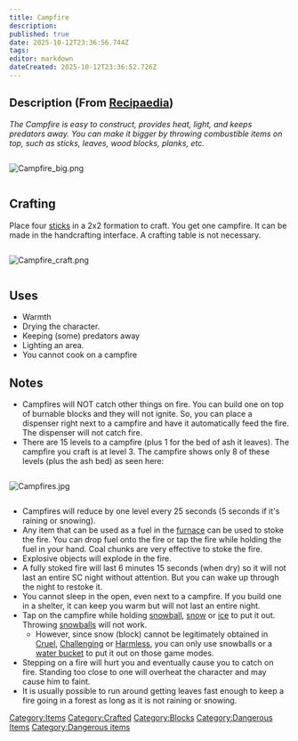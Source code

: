 ```yaml
---
title: Campfire
description: 
published: true
date: 2025-10-12T23:36:56.744Z
tags: 
editor: markdown
dateCreated: 2025-10-12T23:36:52.726Z
---
```


## <span style="font-size:20px;">Description (From [Recipaedia](.. "wikilink"))</span>

*The Campfire is easy to construct, provides heat, light, and keeps
predators away. You can make it bigger by throwing combustible items on
top, such as sticks, leaves, wood blocks, planks, etc.*

<div style="overflow:hidden">

![Campfire_big.png](Campfire_big.png "Campfire_big.png")

</div>

## Crafting

Place four [sticks](Stick "wikilink") in a 2x2 formation to craft. You
get one campfire. It can be made in the handcrafting interface. A
crafting table is not necessary. 

<div style="overflow:hidden">

![Campfire_craft.png](Campfire_craft.png "Campfire_craft.png")

</div>

## Uses

  - Warmth
  - Drying the character. 
  - Keeping (some) predators away
  - Lighting an area.
  - You cannot cook on a campfire

## Notes 

  - Campfires will NOT catch other things on fire. You can build one on
    top of burnable blocks and they will not ignite. So, you can place a
    dispenser right next to a campfire and have it automatically feed
    the fire. The dispenser will not catch fire.
  - There are 15 levels to a campfire (plus 1 for the bed of ash it
    leaves). The campfire you craft is at level 3. The campfire shows
    only 8 of these levels (plus the ash bed) as seen here:

<div style="overflow:hidden">

![Campfires.jpg](Campfires.jpg "Campfires.jpg")

</div>

  - Campfires will reduce by one level every 25 seconds (5 seconds if
    it's raining or snowing). 
  - Any item that can be used as a fuel in the
    [furnace](Furnace "wikilink") can be used to stoke the fire. You can
    drop fuel onto the fire or tap the fire while holding the fuel in
    your hand. Coal chunks are very effective to stoke the fire. 
  - Explosive objects will explode in the fire. 
  - A fully stoked fire will last 6 minutes 15 seconds (when dry) so it
    will not last an entire SC night without attention. But you can wake
    up through the night to restoke it.
  - You cannot sleep in the open, even next to a campfire. If you build
    one in a shelter, it can keep you warm but will not last an entire
    night.
  - Tap on the campfire while holding [snowball](snowball "wikilink"),
    [snow](../Terrain/Snow.md "wikilink") or [ice](../Terrain/Ice.md "wikilink") to put it out.
    Throwing [snowballs](Snowball "wikilink") will not work.
      - However, since snow (block) cannot be legitimately obtained in
        [Cruel](Cruel_Gamemode "wikilink"), [Challenging](Challenging_Gamemode "wikilink")
        or [Harmless](Harmless_Gamemode "wikilink"), you can only use
        snowballs or a [water bucket](../Tools/Water_Bucket.md "wikilink") to put it
        out on those game modes.
  - Stepping on a fire will hurt you and eventually cause you to catch
    on fire. Standing too close to one will overheat the character and
    may cause him to faint.
  - It is usually possible to run around getting leaves fast enough to
    keep a fire going in a forest as long as it is not raining or
    snowing.

[Category:Items](Category:Items "wikilink")
[Category:Crafted](Category:Crafted "wikilink")
[Category:Blocks](Category:Blocks "wikilink") [Category:Dangerous
Items](Category:Dangerous_Items "wikilink") [Category:Dangerous
items](Category:Dangerous_items "wikilink")